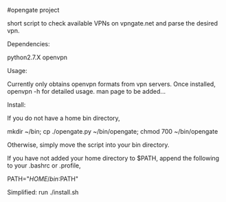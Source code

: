 #opengate project

short script to check available VPNs on vpngate.net
and parse the desired vpn.

Dependencies:

  python2.7.X
  openvpn

Usage:

  Currently only obtains openvpn formats from vpn servers.
  Once installed, openvpn -h for detailed usage.
  man page to be added...

Install:

  If you do not have a home bin directory,

  mkdir ~/bin; cp ./opengate.py ~/bin/opengate; chmod 700 ~/bin/opengate

  Otherwise, simply move the script into your bin directory.

  If you have not added your home directory to $PATH, append the
  following to your .bashrc or .profile,

  PATH="$HOME/bin:$PATH"

  Simplified:
  run  ./install.sh 
  
